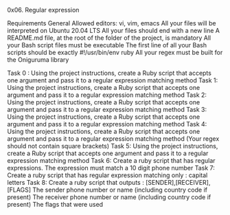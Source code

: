 0x06. Regular expression

Requirements
General
Allowed editors: vi, vim, emacs
All your files will be interpreted on Ubuntu 20.04 LTS
All your files should end with a new line
A README.md file, at the root of the folder of the project, is mandatory
All your Bash script files must be executable
The first line of all your Bash scripts should be exactly #!/usr/bin/env ruby
All your regex must be built for the Oniguruma library

Task 0 : Using the project instructions, create a Ruby script that accepts one argument and pass it to a regular expression matching method
Task 1: Using the project instructions, create a Ruby script that accepts one argument and pass it to a regular expression matching method
Task 2: Using the project instructions, create a Ruby script that accepts one argument and pass it to a regular expression matching method
Task 3: Using the project instructions, create a Ruby script that accepts one argument and pass it to a regular expression matching method
Task 4: Using the project instructions, create a Ruby script that accepts one argument and pass it to a regular expression matching method (Your regex should not contain square brackets)
Task 5: Using the project instructions, create a Ruby script that accepts one argument and pass it to a regular expression matching method
Task 6: Create a ruby script that has regular expressions. The expression must match a 10 digit phone number
Task 7: Create a ruby script that has regular expression matching only : capital letters
Task 8: Create a ruby script that outputs : [SENDER],[RECEIVER],[FLAGS] 
The sender phone number or name (including country code if present)
The receiver phone number or name (including country code if present)
The flags that were used


